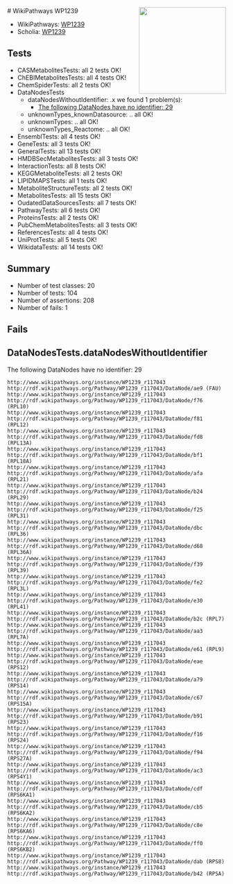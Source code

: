 <img style="float: right; width: 200px" src="https://upload.wikimedia.org/wikipedia/commons/thumb/8/83/Wplogo_with_text_500.png/640px-Wplogo_with_text_500.png" />
# WikiPathways WP1239

* WikiPathways: [WP1239](https://new.wikipathways.org/pathways/WP1239)
* Scholia: [WP1239](https://scholia.toolforge.org/wikipathways/WP1239)
## Tests
* CASMetabolitesTests: all 2 tests OK!
* ChEBIMetabolitesTests: all 4 tests OK!
* ChemSpiderTests: all 2 tests OK!
* DataNodesTests
    * dataNodesWithoutIdentifier: .x we found 1 problem(s):
        * [The following DataNodes have no identifier: 29](#8792c4b8)
    * unknownTypes_knownDatasource: .. all OK!
    * unknownTypes: .. all OK!
    * unknownTypes_Reactome: .. all OK!
* EnsemblTests: all 4 tests OK!
* GeneTests: all 3 tests OK!
* GeneralTests: all 13 tests OK!
* HMDBSecMetabolitesTests: all 3 tests OK!
* InteractionTests: all 8 tests OK!
* KEGGMetaboliteTests: all 2 tests OK!
* LIPIDMAPSTests: all 1 tests OK!
* MetaboliteStructureTests: all 2 tests OK!
* MetabolitesTests: all 15 tests OK!
* OudatedDataSourcesTests: all 7 tests OK!
* PathwayTests: all 6 tests OK!
* ProteinsTests: all 2 tests OK!
* PubChemMetabolitesTests: all 3 tests OK!
* ReferencesTests: all 4 tests OK!
* UniProtTests: all 5 tests OK!
* WikidataTests: all 14 tests OK!


## Summary

* Number of test classes: 20
* Number of tests: 104
* Number of assertions: 208
* Number of fails: 1

## Fails

<a name="8792c4b8" />

## DataNodesTests.dataNodesWithoutIdentifier

The following DataNodes have no identifier: 29
```
http://www.wikipathways.org/instance/WP1239_r117043 http://rdf.wikipathways.org/Pathway/WP1239_r117043/DataNode/ae9 (FAU)
http://www.wikipathways.org/instance/WP1239_r117043 http://rdf.wikipathways.org/Pathway/WP1239_r117043/DataNode/f76 (RPL10)
http://www.wikipathways.org/instance/WP1239_r117043 http://rdf.wikipathways.org/Pathway/WP1239_r117043/DataNode/f81 (RPL12)
http://www.wikipathways.org/instance/WP1239_r117043 http://rdf.wikipathways.org/Pathway/WP1239_r117043/DataNode/fd8 (RPL13A)
http://www.wikipathways.org/instance/WP1239_r117043 http://rdf.wikipathways.org/Pathway/WP1239_r117043/DataNode/bf1 (RPL18A)
http://www.wikipathways.org/instance/WP1239_r117043 http://rdf.wikipathways.org/Pathway/WP1239_r117043/DataNode/afa (RPL21)
http://www.wikipathways.org/instance/WP1239_r117043 http://rdf.wikipathways.org/Pathway/WP1239_r117043/DataNode/b24 (RPL29)
http://www.wikipathways.org/instance/WP1239_r117043 http://rdf.wikipathways.org/Pathway/WP1239_r117043/DataNode/f25 (RPL31)
http://www.wikipathways.org/instance/WP1239_r117043 http://rdf.wikipathways.org/Pathway/WP1239_r117043/DataNode/dbc (RPL36)
http://www.wikipathways.org/instance/WP1239_r117043 http://rdf.wikipathways.org/Pathway/WP1239_r117043/DataNode/d68 (RPL36A)
http://www.wikipathways.org/instance/WP1239_r117043 http://rdf.wikipathways.org/Pathway/WP1239_r117043/DataNode/f39 (RPL39)
http://www.wikipathways.org/instance/WP1239_r117043 http://rdf.wikipathways.org/Pathway/WP1239_r117043/DataNode/fe2 (RPL3L)
http://www.wikipathways.org/instance/WP1239_r117043 http://rdf.wikipathways.org/Pathway/WP1239_r117043/DataNode/e30 (RPL41)
http://www.wikipathways.org/instance/WP1239_r117043 http://rdf.wikipathways.org/Pathway/WP1239_r117043/DataNode/b2c (RPL7)
http://www.wikipathways.org/instance/WP1239_r117043 http://rdf.wikipathways.org/Pathway/WP1239_r117043/DataNode/aa3 (RPL7A)
http://www.wikipathways.org/instance/WP1239_r117043 http://rdf.wikipathways.org/Pathway/WP1239_r117043/DataNode/e61 (RPL9)
http://www.wikipathways.org/instance/WP1239_r117043 http://rdf.wikipathways.org/Pathway/WP1239_r117043/DataNode/eae (RPS12)
http://www.wikipathways.org/instance/WP1239_r117043 http://rdf.wikipathways.org/Pathway/WP1239_r117043/DataNode/a79 (RPS14)
http://www.wikipathways.org/instance/WP1239_r117043 http://rdf.wikipathways.org/Pathway/WP1239_r117043/DataNode/c67 (RPS15A)
http://www.wikipathways.org/instance/WP1239_r117043 http://rdf.wikipathways.org/Pathway/WP1239_r117043/DataNode/b91 (RPS23)
http://www.wikipathways.org/instance/WP1239_r117043 http://rdf.wikipathways.org/Pathway/WP1239_r117043/DataNode/f16 (RPS24)
http://www.wikipathways.org/instance/WP1239_r117043 http://rdf.wikipathways.org/Pathway/WP1239_r117043/DataNode/f94 (RPS27A)
http://www.wikipathways.org/instance/WP1239_r117043 http://rdf.wikipathways.org/Pathway/WP1239_r117043/DataNode/ac3 (RPS4Y1)
http://www.wikipathways.org/instance/WP1239_r117043 http://rdf.wikipathways.org/Pathway/WP1239_r117043/DataNode/cdf (RPS6KA1)
http://www.wikipathways.org/instance/WP1239_r117043 http://rdf.wikipathways.org/Pathway/WP1239_r117043/DataNode/cb5 (RPS6KA2)
http://www.wikipathways.org/instance/WP1239_r117043 http://rdf.wikipathways.org/Pathway/WP1239_r117043/DataNode/c8e (RPS6KA6)
http://www.wikipathways.org/instance/WP1239_r117043 http://rdf.wikipathways.org/Pathway/WP1239_r117043/DataNode/ff0 (RPS6KB2)
http://www.wikipathways.org/instance/WP1239_r117043 http://rdf.wikipathways.org/Pathway/WP1239_r117043/DataNode/dab (RPS8)
http://www.wikipathways.org/instance/WP1239_r117043 http://rdf.wikipathways.org/Pathway/WP1239_r117043/DataNode/b42 (RPSA)
```

